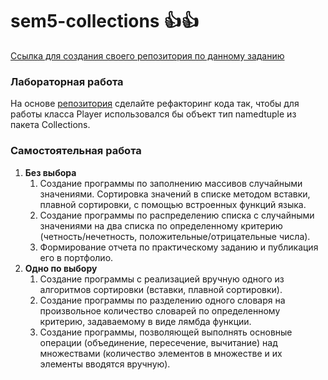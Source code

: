 # sem5-collections :+1::+1:

[Ссылка для создания своего репозитория по данному заданию](https://classroom.github.com/assignment-invitations/33b29c8423f4169b3e6daf82ada5e25f/)

### Лабораторная работа

На основе [репозитория](https://classroom.github.com/assignment-invitations/b76cc11f6c0af88c8447073a2589e2b4) сделайте рефакторинг кода так, чтобы для работы класса Player использовался бы объект тип namedtuple из пакета Collections.

### Самостоятельная работа

1. __Без выбора__
   1. Создание программы по заполнению массивов случайными значениями. Сортировка значений в списке методом вставки, плавной сортировки, с помощью встроенных функций языка.
   2. Создание программы по распределению списка с случайными значениями на два списка по определенному критерию (четность/нечетность, положительные/отрицательные числа).
   3. Формирование отчета по практическому заданию и публикация его в портфолио.
2. __Одно по выбору__
   1. Создание программы с реализацией вручную одного из алгоритмов сортировки (вставки, плавной сортировки).
   2. Создание программы по разделению одного словаря на произвольное количество словарей по определенному критерию, задаваемому в виде лямбда функции.
   3. Создание программы, позволяющей выполнять основные операции (объединение, пересечение, вычитание) над множествами (количество элементов в множестве и их элементы вводятся вручную).
